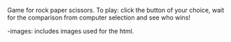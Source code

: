 Game for rock paper scissors.
To play: click the button of your choice, wait for the comparison from computer selection and see who wins!

-images: includes images used for the html.
